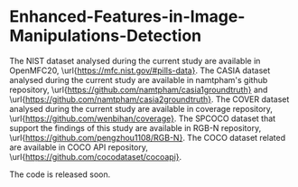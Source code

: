 # Enhanced-Features-in-Image-Manipulations-Detection

The NIST dataset analysed during the current study are available in OpenMFC20, \url{https://mfc.nist.gov/#pills-data}.
The CASIA dataset analysed during the current study are available in namtpham's github repository, \url{https://github.com/namtpham/casia1groundtruth} and \url{https://github.com/namtpham/casia2groundtruth}.
The COVER dataset analysed during the current study are available in coverage repository, \url{https://github.com/wenbihan/coverage}.
The SPCOCO dataset that support the findings of this study are available in RGB-N repository, \url{https://github.com/pengzhou1108/RGB-N}. 
The COCO dataset related are available in COCO API repository, \url{https://github.com/cocodataset/cocoapi}.


The code is released soon.
